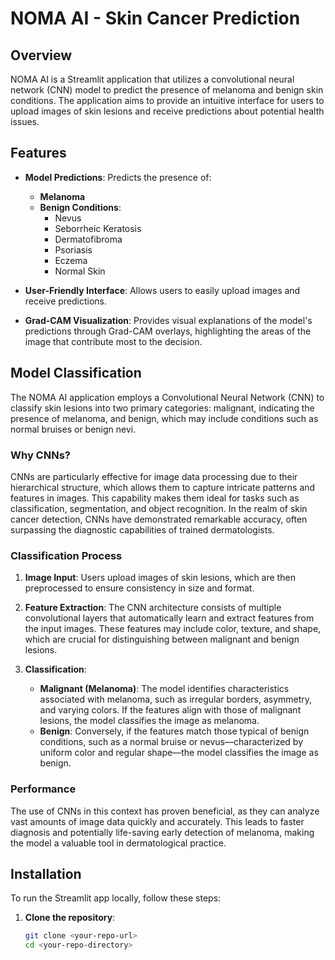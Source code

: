 # NOMA AI - Skin Cancer Prediction

## Overview

NOMA AI is a Streamlit application that utilizes a convolutional neural network (CNN) model to predict the presence of melanoma and benign skin conditions. The application aims to provide an intuitive interface for users to upload images of skin lesions and receive predictions about potential health issues.

## Features

- **Model Predictions**: Predicts the presence of:
  - **Melanoma**
  - **Benign Conditions**:
    - Nevus
    - Seborrheic Keratosis
    - Dermatofibroma
    - Psoriasis
    - Eczema
    - Normal Skin

- **User-Friendly Interface**: Allows users to easily upload images and receive predictions.

- **Grad-CAM Visualization**: Provides visual explanations of the model's predictions through Grad-CAM overlays, highlighting the areas of the image that contribute most to the decision.

## Model Classification

The NOMA AI application employs a Convolutional Neural Network (CNN) to classify skin lesions into two primary categories: malignant, indicating the presence of melanoma, and benign, which may include conditions such as normal bruises or benign nevi.

### Why CNNs?

CNNs are particularly effective for image data processing due to their hierarchical structure, which allows them to capture intricate patterns and features in images. This capability makes them ideal for tasks such as classification, segmentation, and object recognition. In the realm of skin cancer detection, CNNs have demonstrated remarkable accuracy, often surpassing the diagnostic capabilities of trained dermatologists.

### Classification Process

1. **Image Input**: Users upload images of skin lesions, which are then preprocessed to ensure consistency in size and format.

2. **Feature Extraction**: The CNN architecture consists of multiple convolutional layers that automatically learn and extract features from the input images. These features may include color, texture, and shape, which are crucial for distinguishing between malignant and benign lesions.

3. **Classification**:
   - **Malignant (Melanoma)**: The model identifies characteristics associated with melanoma, such as irregular borders, asymmetry, and varying colors. If the features align with those of malignant lesions, the model classifies the image as melanoma.
   - **Benign**: Conversely, if the features match those typical of benign conditions, such as a normal bruise or nevus—characterized by uniform color and regular shape—the model classifies the image as benign.

### Performance

The use of CNNs in this context has proven beneficial, as they can analyze vast amounts of image data quickly and accurately. This leads to faster diagnosis and potentially life-saving early detection of melanoma, making the model a valuable tool in dermatological practice.

## Installation

To run the Streamlit app locally, follow these steps:

1. **Clone the repository**:
   ```bash
   git clone <your-repo-url>
   cd <your-repo-directory>
